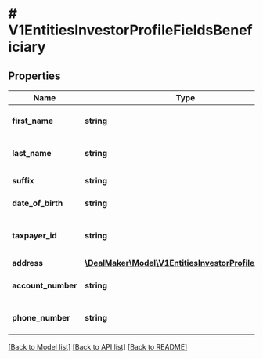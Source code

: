 # # V1EntitiesInvestorProfileFieldsBeneficiary

## Properties

Name | Type | Description | Notes
------------ | ------------- | ------------- | -------------
**first_name** | **string** | Investor profile first name | [optional]
**last_name** | **string** | Investor profile last name | [optional]
**suffix** | **string** | Investor profile suffix | [optional]
**date_of_birth** | **string** | The date of birth | [optional]
**taxpayer_id** | **string** | The taxpayer identification number | [optional]
**address** | [**\DealMaker\Model\V1EntitiesInvestorProfileAddress**](V1EntitiesInvestorProfileAddress.md) |  | [optional]
**account_number** | **string** | Beneficiary account number | [optional]
**phone_number** | **string** | Beneficiary phone number | [optional]

[[Back to Model list]](../../README.md#models) [[Back to API list]](../../README.md#endpoints) [[Back to README]](../../README.md)
